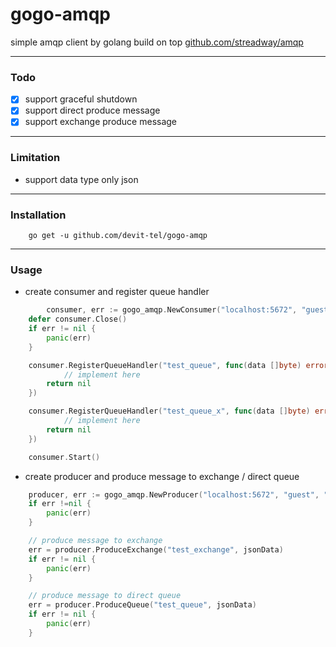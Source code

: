 # gogo-amqp
simple amqp client by golang build on top [github.com/streadway/amqp](https://github.com/streadway/amqp)


---

### Todo
- [x] support graceful shutdown
- [x] support direct produce message 
- [x] support exchange produce message

---
### Limitation
- support data type only json

---
### Installation
```
    go get -u github.com/devit-tel/gogo-amqp
```
---

### Usage

- create consumer and register queue handler
```go
    	consumer, err := gogo_amqp.NewConsumer("localhost:5672", "guest", "guest")
	defer consumer.Close()
	if err != nil {
		panic(err)
	}

	consumer.RegisterQueueHandler("test_queue", func(data []byte) error {
        	// implement here
		return nil
	})

	consumer.RegisterQueueHandler("test_queue_x", func(data []byte) error {
        	// implement here
		return nil
	})

	consumer.Start()
```


- create producer and produce message to exchange / direct queue
```go
    producer, err := gogo_amqp.NewProducer("localhost:5672", "guest", "guest")
    if err !=nil {
        panic(err)
    }

    // produce message to exchange
    err = producer.ProduceExchange("test_exchange", jsonData)
    if err != nil {
        panic(err)
    }

    // produce message to direct queue
    err = producer.ProduceQueue("test_queue", jsonData)
    if err != nil {
        panic(err)
    }
```
